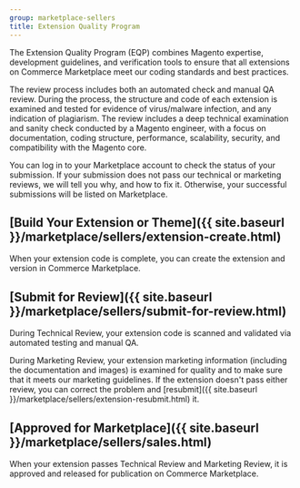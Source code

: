 ```yaml
---
group: marketplace-sellers
title: Extension Quality Program
---
```


The Extension Quality Program (EQP) combines Magento expertise, development guidelines, and verification tools to ensure that all extensions on Commerce Marketplace meet our coding standards and best practices.

The review process includes both an automated check and manual QA review. During the process, the structure and code of each extension is examined and tested for evidence of virus/malware infection, and any indication of plagiarism. The review includes a deep technical examination and sanity check conducted by a Magento engineer, with a focus on documentation, coding structure, performance, scalability, security, and compatibility with the Magento core.

You can log in to your Marketplace account to check the status of your submission. If your submission does not pass our technical or marketing reviews, we will tell you why, and how to fix it. Otherwise, your successful submissions will be listed on Marketplace.

## [Build Your Extension or Theme]({{ site.baseurl }}/marketplace/sellers/extension-create.html)

When your extension code is complete, you can create the extension and version in Commerce Marketplace.

## [Submit for Review]({{ site.baseurl }}/marketplace/sellers/submit-for-review.html)

During Technical Review, your extension code is scanned and validated via automated testing and manual QA.

During Marketing Review, your extension marketing information (including the documentation and images) is examined for quality and to make sure that it meets our marketing guidelines.
If the extension doesn\'t pass either review, you can correct the problem and [resubmit]({{ site.baseurl }}/marketplace/sellers/extension-resubmit.html) it.

## [Approved for Marketplace]({{ site.baseurl }}/marketplace/sellers/sales.html)

When your extension passes Technical Review and Marketing Review, it is approved and released for publication on Commerce Marketplace.
